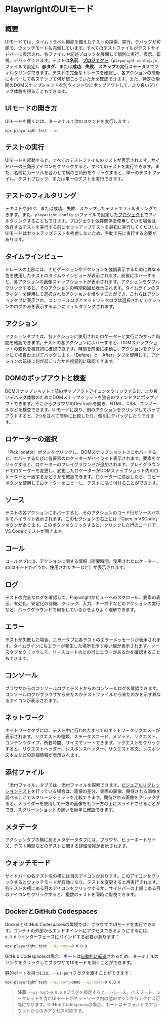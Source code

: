 # PlaywrightのUIモード

## 概要

UIモードでは、タイムトラベル機能を備えたテストの探索、実行、デバッグが可能で、ウォッチモードも完備しています。すべてのテストファイルがテストサイドバーに表示され、各ファイルや記述ブロックを展開して個別に実行、表示、監視、デバッグできます。テストは**名前**、[**プロジェクト**](/docs/test-projects)（`playwright.config.js`ファイルで設定）、**@タグ**、または**成功**、**失敗**、**スキップ**の実行ステータスでフィルタリングできます。テストの完全なトレースを確認し、各アクションの前後にホバーして各ステップで何が起こっていたかを確認できます。また、特定の瞬間のDOMスナップショットを別ウィンドウにポップアウトして、より良いデバッグ体験を得ることもできます。

## UIモードの開き方

UIモードを開くには、ターミナルで次のコマンドを実行します：

```bash
npx playwright test --ui
```

## テストの実行

UIモードを起動すると、すべてのテストファイルのリストが表示されます。サイドバーの三角形アイコンをクリックすると、すべてのテストを実行できます。また、名前にカーソルを合わせて横の三角形をクリックすると、単一のテストファイル、テストブロック、または単一のテストを実行できます。

## テストのフィルタリング

テキストや`@タグ`、または成功、失敗、スキップしたテストでフィルタリングできます。また、`playwright.config.js`ファイルで設定した[プロジェクト](/docs/test-projects)でフィルタリングすることもできます。プロジェクト依存関係を使用している場合は、依存するテストを実行する前にセットアップテストを最初に実行してください。UIモードはセットアップテストを考慮しないため、手動で先に実行する必要があります。

## タイムラインビュー

トレースの上部には、ナビゲーションやアクションを強調表示するために異なる色を使用したテストのタイムラインビューが表示されます。前後にホバーすると、各アクションの画像スナップショットが表示されます。アクションをダブルクリックすると、そのアクションの時間範囲が表示されます。タイムラインのスライダーを使用して選択されたアクションを増やすことができ、これらはアクションタブに表示され、コンソールログとネットワークログは選択されたアクションのログのみを表示するようにフィルタリングされます。

## アクション

アクションタブでは、各アクションに使用されたロケーターと実行にかかった時間を確認できます。テストの各アクションにホバーすると、DOMスナップショットの変化を視覚的に確認できます。時間を前後に移動し、アクションをクリックして検査およびデバッグします。「Before」と「After」タブを使用して、アクションの前後に何が起こったかを視覚的に確認できます。

## DOMのポップアウトと検査

DOMスナップショット上部のポップアウトアイコンをクリックすると、より良いデバッグ体験のためにDOMスナップショットを独自のウィンドウにポップアウトできます。そこからブラウザのDevToolsを開き、HTML、CSS、コンソールなどを検査できます。UIモードに戻り、別のアクションをクリックしてポップアウトすると、2つを並べて簡単に比較したり、個別にデバッグしたりできます。

## ロケーターの選択

「Pick locator」ボタンをクリックし、DOMスナップショット上にホバーすると、ホバーするたびに各要素のロケーターがハイライト表示されます。要素をクリックすると、ロケーターのプレイグラウンドが追加されます。プレイグラウンドでロケーターを変更し、変更したロケーターがDOMスナップショット内のロケーターと一致するかどうかを確認できます。ロケーターに満足したら、コピーボタンを使用してロケーターをコピーし、テストに貼り付けることができます。

## ソース

テストの各アクションにホバーすると、そのアクションのコード行がソースパネルでハイライト表示されます。このセクションの右上には「Open in VSCode」ボタンがあります。このボタンをクリックすると、クリックした行のコードでVS Codeでテストが開きます。

## コール

コールタブには、アクションに関する情報（所要時間、使用されたロケーター、strictモードかどうか、使用されたキーなど）が表示されます。

## ログ

テストの完全なログを確認して、Playwrightがビューへのスクロール、要素の表示、有効化、安定化の待機、クリック、入力、キー押下などのアクションの実行など、バックグラウンドで何をしているかをよりよく理解できます。

## エラー

テストが失敗した場合、エラータブに各テストのエラーメッセージが表示されます。タイムラインにもエラーが発生した場所を示す赤い線が表示されます。ソースタブをクリックして、ソースコードのどの行にエラーがあるかを確認することもできます。

## コンソール

ブラウザからのコンソールログとテストからのコンソールログを確認できます。コンソールログがブラウザから来たのかテストファイルから来たのかを示す異なるアイコンが表示されます。

## ネットワーク

ネットワークタブには、テスト中に行われたすべてのネットワークリクエストが表示されます。リクエストの種類、ステータスコード、メソッド、リクエスト、コンテンツタイプ、所要時間、サイズでソートできます。リクエストをクリックすると、リクエストヘッダー、レスポンスヘッダー、リクエスト本文、レスポンス本文などの詳細情報が表示されます。

## 添付ファイル

「添付ファイル」タブでは、添付ファイルを探索できます。[ビジュアルリグレッションテスト](/docs/test-snapshots)を行っている場合は、画像の差分、実際の画像、期待される画像を調べることでスクリーンショットを比較できます。期待される画像をクリックすると、スライダーを使用して一方の画像をもう一方の上にスライドさせることができ、スクリーンショットの違いを簡単に確認できます。

## メタデータ

アクションタブの横にあるメタデータタブには、ブラウザ、ビューポートサイズ、テスト時間などのテストに関する詳細情報が表示されます。

## ウォッチモード

サイドバーの各テスト名の横には目のアイコンがあります。このアイコンをクリックするとウォッチモードが有効になり、テストを変更すると再実行されます。各テストの横にある目のアイコンをクリックするか、サイドバーの上部にある目のアイコンをクリックすると、複数のテストを同時に監視できます。

## DockerとGitHub Codespaces

DockerとGitHub Codespacesの環境では、ブラウザでUIモードを実行できます。コンテナの外部からエンドポイントにアクセスできるようにするには、`0.0.0.0`インターフェースにバインドする必要があります：

```bash
npx playwright test --ui-host=0.0.0.0
```

GitHub Codespacesの場合、ポートは[自動的に転送](https://docs.github.com/en/codespaces/developing-in-codespaces/forwarding-ports-in-your-codespace#about-forwarded-ports)されるため、ターミナルのリンクをクリックしてブラウザでUIモードを開くことができます。

静的ポートを持つには、`--ui-port`フラグを渡すことができます：

```bash
npx playwright test --ui-port=8080 --ui-host=0.0.0.0
```

> **注意**: `--ui-host=0.0.0.0`フラグを指定すると、トレース、パスワード、シークレットを含むUIモードがネットワーク内の他のマシンからアクセス可能になります。GitHub Codespacesの場合、ポートはデフォルトでアカウントからのみアクセス可能です。